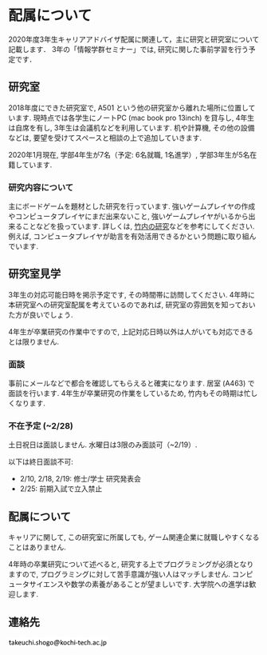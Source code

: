 # 配属について
2020年度3年生キャリアアドバイザ配属に関連して，主に研究と研究室について記載します．
3年の「情報学群セミナー」では, 研究に関した事前学習を行う予定です．

## 研究室
2018年度にできた研究室で, A501 という他の研究室から離れた場所に位置しています. 
現時点では各学生にノートPC (mac book pro 13inch) を貸与し, 4年生は自席を有し, 3年生は会議机などを利用しています. 
机や計算機, その他の設備などは, 要望を受けてスペースと相談の上で追加していきます. 

2020年1月現在, 学部4年生が7名（予定: 6名就職, 1名進学）, 学部3年生が5名在籍しています. 

### 研究内容について
主にボードゲームを題材とした研究を行っています. 
強いゲームプレイヤの作成やコンピュータプレイヤにまだ出来ないこと, 強いゲームプレイヤがいるから出来ることなどを扱っています. 
詳しくは, [竹内の研究](https://sites.google.com/site/takeshogo/research)などを参考にしてください. 
例えば, コンピュータプレイヤが助言を有効活用できるかという問題に取り組んでいます. 

## 研究室見学
3年生の対応可能日時を掲示予定です, その時間帯に訪問してください. 
4年時に本研究室への研究室配属を考えているのであれば, 研究室の雰囲気を知っておいた方が良いでしょう. 

4年生が卒業研究の作業中ですので, 上記対応日時以外は人がいても対応できるとは限りません. 

### 面談
事前にメールなどで都合を確認してもらえると確実になります. 
居室 (A463) で面談を行います. 
4年生が卒業研究の作業をしているため, 竹内もその時期は忙しくなります. 

### 不在予定 (~2/28)
土日祝日は面談しません. 水曜日は3限のみ面談可（~2/19）. 

以下は終日面談不可: 
- 2/10, 2/18, 2/19: 修士/学士 研究発表会
- 2/25: 前期入試で立入禁止

## 配属について
キャリアに関して, この研究室に所属しても, ゲーム関連企業に就職しやすくなることはありません. 

4年時の卒業研究について述べると, 
研究する上でプログラミングが必須となりますので, プログラミングに対して苦手意識が強い人はマッチしません. 
コンピュータサイエンスや数学の素養があることが望ましいです. 
大学院への進学は歓迎します. 

## 連絡先
![e-mail address](image.png "e-mail")
